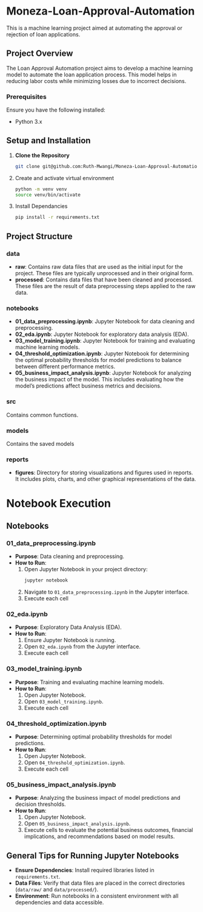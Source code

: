 # Moneza-Loan-Approval-Automation
This is a machine learning project aimed at automating the approval or rejection of loan applications.
## Project Overview

The Loan Approval Automation project aims to develop a machine learning model to automate the loan application process. This model helps in reducing labor costs while minimizing losses due to incorrect decisions.

### Prerequisites

Ensure you have the following installed:
- Python 3.x

## Setup and Installation

1. **Clone the Repository**

   ```bash
   git clone git@github.com:Ruth-Mwangi/Moneza-Loan-Approval-Automation.git
   ```
2. Create and activate virtual environment
    ```bash
    python -m venv venv
    source venv/bin/activate
    ```
3. Install Dependancies
    ```bash
    pip install -r requirements.txt
    ```
## Project Structure
### data
- **raw**: Contains raw data files that are used as the initial input for the project. These files are typically unprocessed and in their original form.
- **processed**: Contains data files that have been cleaned and processed. These files are the result of data preprocessing steps applied to the raw data.


### notebooks
- **01_data_preprocessing.ipynb**: Jupyter Notebook for data cleaning and preprocessing. 
- **02_eda.ipynb**: Jupyter Notebook for exploratory data analysis (EDA).
- **03_model_training.ipynb**: Jupyter Notebook for training and evaluating machine learning models.
- **04_threshold_optimization.ipynb**: Jupyter Notebook for determining the optimal probability thresholds for model predictions to balance between different performance metrics.
- **05_business_impact_analysis.ipynb**: Jupyter Notebook for analyzing the business impact of the model. This includes evaluating how the model’s predictions affect business metrics and decisions.

### src
Contains common functions.

### models
Contains the saved models

### reports
- **figures**: Directory for storing visualizations and figures used in reports. It includes plots, charts, and other graphical representations of the data.

# Notebook Execution

## Notebooks

### 01_data_preprocessing.ipynb
- **Purpose**: Data cleaning and preprocessing.
- **How to Run**:
  1. Open Jupyter Notebook in your project directory:
     ```bash
     jupyter notebook
     ```
  2. Navigate to `01_data_preprocessing.ipynb` in the Jupyter interface.
  3. Execute each cell

### 02_eda.ipynb
- **Purpose**: Exploratory Data Analysis (EDA).
- **How to Run**:
  1. Ensure Jupyter Notebook is running.
  2. Open `02_eda.ipynb` from the Jupyter interface.
  3. Execute each cell

### 03_model_training.ipynb
- **Purpose**: Training and evaluating machine learning models.
- **How to Run**:
  1. Open Jupyter Notebook.
  2. Open `03_model_training.ipynb`.
  3. Execute each cell

### 04_threshold_optimization.ipynb
- **Purpose**: Determining optimal probability thresholds for model predictions.
- **How to Run**:
  1. Open Jupyter Notebook.
  2. Open `04_threshold_optimization.ipynb`.
  3. Execute each cell

### 05_business_impact_analysis.ipynb
- **Purpose**: Analyzing the business impact of model predictions and decision thresholds.
- **How to Run**:
  1. Open Jupyter Notebook.
  2. Open `05_business_impact_analysis.ipynb`.
  3. Execute cells to evaluate the potential business outcomes, financial implications, and recommendations based on model results.

## General Tips for Running Jupyter Notebooks
- **Ensure Dependencies**: Install required libraries listed in `requirements.txt`.
- **Data Files**: Verify that data files are placed in the correct directories (`data/raw/` and `data/processed/`).
- **Environment**: Run notebooks in a consistent environment with all dependencies and data accessible.